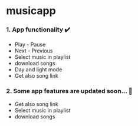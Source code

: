 # musicapp
### 1. App functionality **✔️**
* Play - Pause
* Next - Previous
* Select music in playlist
* download songs
* Day and light mode
* Get also song link

### 2. Some app features are updated soon... 🎉
* Get also song link
* Select music in playlist
* download songs
